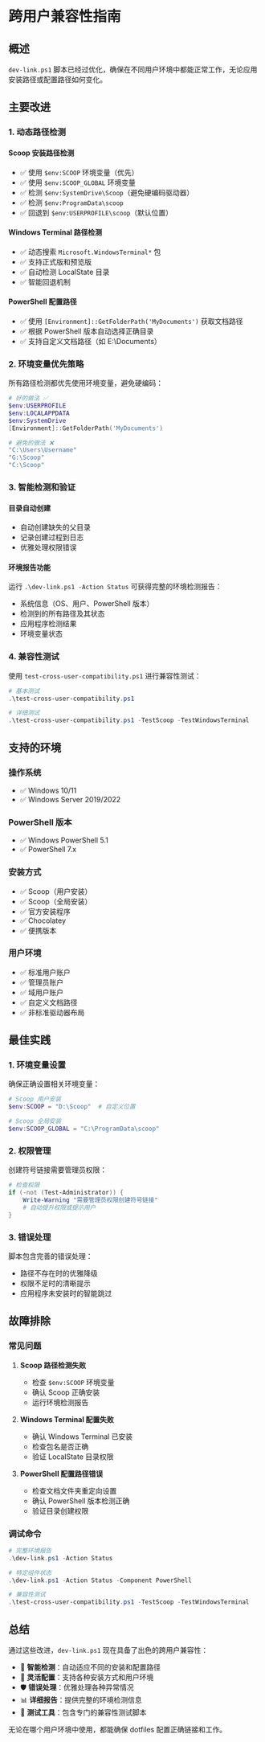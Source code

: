 # 跨用户兼容性指南

## 概述

`dev-link.ps1` 脚本已经过优化，确保在不同用户环境中都能正常工作，无论应用安装路径或配置路径如何变化。

## 主要改进

### 1. 动态路径检测

#### Scoop 安装路径检测
- ✅ 使用 `$env:SCOOP` 环境变量（优先）
- ✅ 使用 `$env:SCOOP_GLOBAL` 环境变量
- ✅ 检测 `$env:SystemDrive\Scoop`（避免硬编码驱动器）
- ✅ 检测 `$env:ProgramData\scoop`
- ✅ 回退到 `$env:USERPROFILE\scoop`（默认位置）

#### Windows Terminal 路径检测
- ✅ 动态搜索 `Microsoft.WindowsTerminal*` 包
- ✅ 支持正式版和预览版
- ✅ 自动检测 LocalState 目录
- ✅ 智能回退机制

#### PowerShell 配置路径
- ✅ 使用 `[Environment]::GetFolderPath('MyDocuments')` 获取文档路径
- ✅ 根据 PowerShell 版本自动选择正确目录
- ✅ 支持自定义文档路径（如 E:\Documents）

### 2. 环境变量优先策略

所有路径检测都优先使用环境变量，避免硬编码：

```powershell
# 好的做法 ✅
$env:USERPROFILE
$env:LOCALAPPDATA  
$env:SystemDrive
[Environment]::GetFolderPath('MyDocuments')

# 避免的做法 ❌
"C:\Users\Username"
"G:\Scoop"  
"C:\Scoop"
```

### 3. 智能检测和验证

#### 目录自动创建
- 自动创建缺失的父目录
- 记录创建过程到日志
- 优雅处理权限错误

#### 环境报告功能
运行 `.\dev-link.ps1 -Action Status` 可获得完整的环境检测报告：

- 系统信息（OS、用户、PowerShell 版本）
- 检测到的所有路径及其状态
- 应用程序检测结果
- 环境变量状态

### 4. 兼容性测试

使用 `test-cross-user-compatibility.ps1` 进行兼容性测试：

```powershell
# 基本测试
.\test-cross-user-compatibility.ps1

# 详细测试
.\test-cross-user-compatibility.ps1 -TestScoop -TestWindowsTerminal
```

## 支持的环境

### 操作系统
- ✅ Windows 10/11
- ✅ Windows Server 2019/2022

### PowerShell 版本
- ✅ Windows PowerShell 5.1
- ✅ PowerShell 7.x

### 安装方式
- ✅ Scoop（用户安装）
- ✅ Scoop（全局安装）
- ✅ 官方安装程序
- ✅ Chocolatey
- ✅ 便携版本

### 用户环境
- ✅ 标准用户账户
- ✅ 管理员账户
- ✅ 域用户账户
- ✅ 自定义文档路径
- ✅ 非标准驱动器布局

## 最佳实践

### 1. 环境变量设置

确保正确设置相关环境变量：

```powershell
# Scoop 用户安装
$env:SCOOP = "D:\Scoop"  # 自定义位置

# Scoop 全局安装  
$env:SCOOP_GLOBAL = "C:\ProgramData\scoop"
```

### 2. 权限管理

创建符号链接需要管理员权限：

```powershell
# 检查权限
if (-not (Test-Administrator)) {
    Write-Warning "需要管理员权限创建符号链接"
    # 自动提升权限或提示用户
}
```

### 3. 错误处理

脚本包含完善的错误处理：

- 路径不存在时的优雅降级
- 权限不足时的清晰提示
- 应用程序未安装时的智能跳过

## 故障排除

### 常见问题

1. **Scoop 路径检测失败**
   - 检查 `$env:SCOOP` 环境变量
   - 确认 Scoop 正确安装
   - 运行环境检测报告

2. **Windows Terminal 配置失败**
   - 确认 Windows Terminal 已安装
   - 检查包名是否正确
   - 验证 LocalState 目录权限

3. **PowerShell 配置路径错误**
   - 检查文档文件夹重定向设置
   - 确认 PowerShell 版本检测正确
   - 验证目录创建权限

### 调试命令

```powershell
# 完整环境报告
.\dev-link.ps1 -Action Status

# 特定组件状态
.\dev-link.ps1 -Action Status -Component PowerShell

# 兼容性测试
.\test-cross-user-compatibility.ps1 -TestScoop -TestWindowsTerminal
```

## 总结

通过这些改进，`dev-link.ps1` 现在具备了出色的跨用户兼容性：

- 🎯 **智能检测**：自动适应不同的安装和配置路径
- 🔧 **灵活配置**：支持各种安装方式和用户环境  
- 🛡️ **错误处理**：优雅处理各种异常情况
- 📊 **详细报告**：提供完整的环境检测信息
- 🧪 **测试工具**：包含专门的兼容性测试脚本

无论在哪个用户环境中使用，都能确保 dotfiles 配置正确链接和工作。